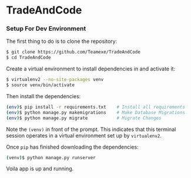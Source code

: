 # TradeAndCode

### Setup For Dev Environment

The first thing to do is to clone the repository:

```sh
$ git clone https://github.com/Teamexe/TradeAndCode
$ cd TradeAndCode
```

Create a virtual environment to install dependencies in and activate it:

```sh
$ virtualenv2 --no-site-packages venv
$ source venv/bin/activate
```
Then install the dependencies:

```sh
(env)$ pip install -r requirements.txt    # Install all requirements
(env)$ python manage.py makemigrations    # Make Database Migrations
(env)$ python manage.py migrate           # Migrate Changes
```
Note the `(venv)` in front of the prompt. This indicates that this terminal
session operates in a virtual environment set up by `virtualenv2`.

Once `pip` has finished downloading the dependencies:
```sh
(venv)$ python manage.py runserver
```
Voila app is up and running.

